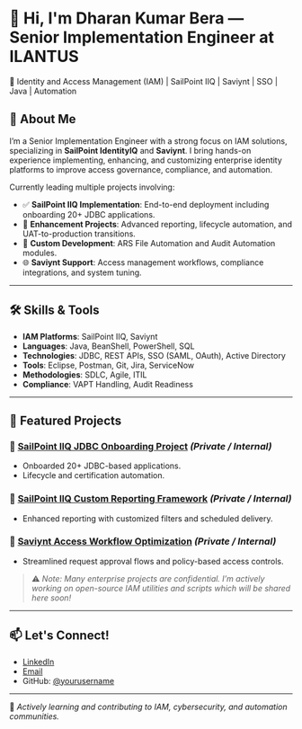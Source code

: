 # 👋 Hi, I'm Dharan Kumar Bera — Senior Implementation Engineer at ILANTUS

🔐 Identity and Access Management (IAM) | SailPoint IIQ | Saviynt | SSO | Java | Automation

## 🚀 About Me

I’m a Senior Implementation Engineer with a strong focus on IAM solutions, specializing in **SailPoint IdentityIQ** and **Saviynt**. I bring hands-on experience implementing, enhancing, and customizing enterprise identity platforms to improve access governance, compliance, and automation.

Currently leading multiple projects involving:

- ✅ **SailPoint IIQ Implementation**: End-to-end deployment including onboarding 20+ JDBC applications.
- 🔧 **Enhancement Projects**: Advanced reporting, lifecycle automation, and UAT-to-production transitions.
- 🧩 **Custom Development**: ARS File Automation and Audit Automation modules.
- 🌐 **Saviynt Support**: Access management workflows, compliance integrations, and system tuning.

---

## 🛠️ Skills & Tools

- **IAM Platforms**: SailPoint IIQ, Saviynt
- **Languages**: Java, BeanShell, PowerShell, SQL
- **Technologies**: JDBC, REST APIs, SSO (SAML, OAuth), Active Directory
- **Tools**: Eclipse, Postman, Git, Jira, ServiceNow
- **Methodologies**: SDLC, Agile, ITIL
- **Compliance**: VAPT Handling, Audit Readiness

---

## 📂 Featured Projects

### 🔹 [SailPoint IIQ JDBC Onboarding Project](#) *(Private / Internal)*
- Onboarded 20+ JDBC-based applications.
- Lifecycle and certification automation.

### 🔹 [SailPoint IIQ Custom Reporting Framework](#) *(Private / Internal)*
- Enhanced reporting with customized filters and scheduled delivery.

### 🔹 [Saviynt Access Workflow Optimization](#) *(Private / Internal)*
- Streamlined request approval flows and policy-based access controls.

> ⚠️ *Note: Many enterprise projects are confidential. I’m actively working on open-source IAM utilities and scripts which will be shared here soon!*

---

## 📫 Let's Connect!

- [LinkedIn](https://www.linkedin.com/in/your-profile/)
- [Email](mailto:your.email@example.com)
- GitHub: [@yourusername](https://github.com/yourusername)

---

🔄 *Actively learning and contributing to IAM, cybersecurity, and automation communities.*

